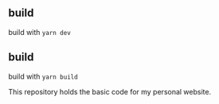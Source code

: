 ## build
build with `yarn dev`
## build
build with `yarn build`

This repository holds the basic code for my personal website.
